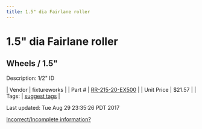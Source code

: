 ```yaml
---
title: 1.5" dia Fairlane roller
---
```


# 1.5" dia Fairlane roller
## Wheels / 1.5"
Description: 	1/2" ID 

| Vendor | fixtureworks | 
| Part # | [RR-215-20-EX500](https://www.fixtureworks.net/store/pc/1-2-in-ID-Inch-c1643.htm) | 
| Unit Price | $21.57 | 
| Tags: | [suggest tags](https://docs.google.com/forms/d/e/1FAIpQLSeWyY8v3RgOty-MyWmh9U0iivNYN_molChYyS-0U-o-kOAv_g/viewform) | 

Last updated: Tue Aug 29 23:35:26 PDT 2017

 [Incorrect/Incomplete information?](https://docs.google.com/forms/d/e/1FAIpQLSeWyY8v3RgOty-MyWmh9U0iivNYN_molChYyS-0U-o-kOAv_g/viewform)